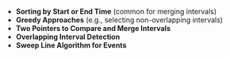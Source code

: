- **Sorting by Start or End Time** (common for merging intervals)
- **Greedy Approaches** (e.g., selecting non-overlapping intervals)
- **Two Pointers to Compare and Merge Intervals**
- **Overlapping Interval Detection**
- **Sweep Line Algorithm for Events**